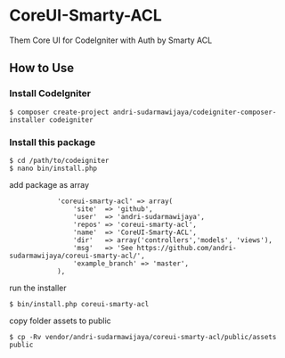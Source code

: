# CoreUI-Smarty-ACL
Them Core UI for CodeIgniter with Auth by Smarty ACL

## How to Use

### Install CodeIgniter

```
$ composer create-project andri-sudarmawijaya/codeigniter-composer-installer codeigniter
```

### Install this package

```
$ cd /path/to/codeigniter
$ nano bin/install.php
```
add package as array
```
            'coreui-smarty-acl' => array(
                'site'  => 'github',
                'user'  => 'andri-sudarmawijaya',
                'repos' => 'coreui-smarty-acl',
                'name'  => 'CoreUI-Smarty-ACL',
                'dir'   => array('controllers','models', 'views'),
                'msg'   => 'See https://github.com/andri-sudarmawijaya/coreui-smarty-acl/',
                'example_branch' => 'master',
            ),
```
run the installer
```
$ bin/install.php coreui-smarty-acl
```

copy folder assets to public
```
$ cp -Rv vendor/andri-sudarmawijaya/coreui-smarty-acl/public/assets public